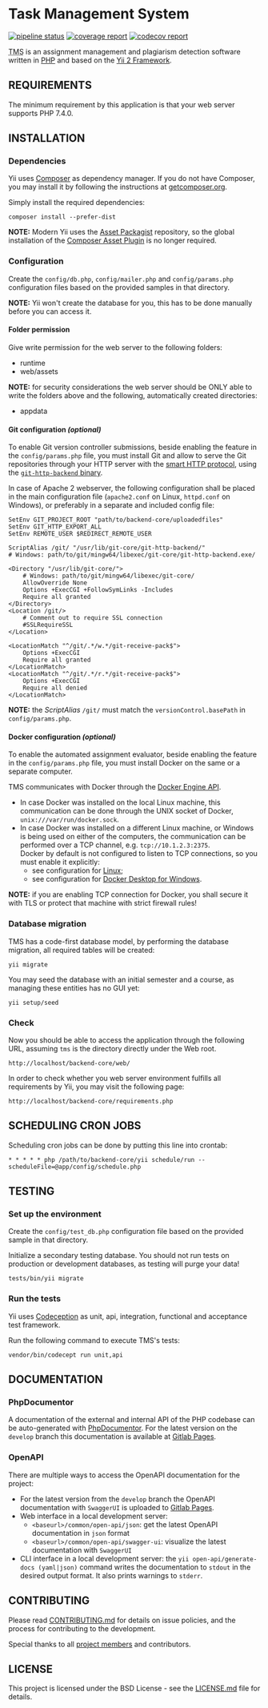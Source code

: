 Task Management System
================================

[![pipeline status](https://gitlab.com/tms-elte/backend-core/badges/develop/pipeline.svg)](https://gitlab.com/tms-elte/backend-core/-/commits/develop)
[![coverage report](https://gitlab.com/tms-elte/backend-core/badges/develop/coverage.svg)](https://gitlab.com/tms-elte/backend-core/-/commits/develop)
[![codecov report](https://codecov.io/gl/tms-elte/backend-core/branch/develop/graph/badge.svg?token=MSA7R9D4DS)](https://codecov.io/gl/tms-elte/backend-core)

<abbr title="Task Management System">TMS</abbr> is an assignment management and plagiarism detection software written in [PHP](http://php.net/) and based on the [Yii 2 Framework](http://www.yiiframework.com/).


REQUIREMENTS
------------

The minimum requirement by this application is that your web server supports PHP 7.4.0.


INSTALLATION
------------

### Dependencies

Yii uses [Composer](http://getcomposer.org/) as dependency manager. If you do not have Composer, you may install it by following the instructions at [getcomposer.org](http://getcomposer.org/doc/00-intro.md#installation-nix).

Simply install the required dependencies:

~~~
composer install --prefer-dist
~~~

**NOTE:** Modern Yii uses the [Asset Packagist](https://asset-packagist.org/) repository, so the global installation of the [Composer Asset Plugin](https://github.com/francoispluchino/composer-asset-plugin) is no longer required.


### Configuration

Create the `config/db.php`, `config/mailer.php` and `config/params.php` configuration files based on the provided samples in that directory.

**NOTE:** Yii won't create the database for you, this has to be done manually before you can access it.

#### Folder permission

Give write permission for the web server to the following folders:
- runtime
- web/assets

**NOTE:** for security considerations the web server should be ONLY able to write the folders above and the following, automatically created directories:
- appdata

#### Git configuration *(optional)*

To enable Git version controller submissions, beside enabling the feature in the `config/params.php` file, you must install Git and allow to serve the Git repositories through your HTTP server with the [smart HTTP protocol](https://git-scm.com/book/en/v2/Git-on-the-Server-The-Protocols), using the [`git-http-backend` binary](https://git-scm.com/docs/git-http-backend).

In case of Apache 2 webserver, the following configuration shall be placed in the main configuration file (`apache2.conf` on Linux, `httpd.conf` on Windows), or preferably in a separate and included config file:

```apacheconf
SetEnv GIT_PROJECT_ROOT "path/to/backend-core/uploadedfiles"
SetEnv GIT_HTTP_EXPORT_ALL
SetEnv REMOTE_USER $REDIRECT_REMOTE_USER

ScriptAlias /git/ "/usr/lib/git-core/git-http-backend/"
# Windows: path/to/git/mingw64/libexec/git-core/git-http-backend.exe/

<Directory "/usr/lib/git-core/">
    # Windows: path/to/git/mingw64/libexec/git-core/
    AllowOverride None
    Options +ExecCGI +FollowSymLinks -Includes
    Require all granted
</Directory>
<Location /git/>
    # Comment out to require SSL connection
    #SSLRequireSSL
</Location>

<LocationMatch "^/git/.*/w.*/git-receive-pack$">
    Options +ExecCGI
    Require all granted
</LocationMatch>
<LocationMatch "^/git/.*/r.*/git-receive-pack$">
    Options +ExecCGI
    Require all denied
</LocationMatch>
```

**NOTE:** the *ScriptAlias* `/git/` must match the `versionControl.basePath` in `config/params.php`.

#### Docker configuration *(optional)*

To enable the automated assignment evaluator, beside enabling the feature in the `config/params.php` file, you must install Docker on the same or a separate computer.

TMS communicates with Docker through the [Docker Engine API](https://docs.docker.com/engine/api/).
- In case Docker was installed on the local Linux machine, this communication can be done through the UNIX socket of Docker, `unix:///var/run/docker.sock`.
- In case Docker was installed on a different Linux machine, or Windows is being used on either of the computers, the communication can be performed over a TCP channel, e.g. `tcp://10.1.2.3:2375`.  
  Docker by default is not configured to listen to TCP connections, so you must enable it explicitly:
    - see configuration for [Linux](https://docs.docker.com/engine/reference/commandline/dockerd/);
    - see configuration for [Docker Desktop for Windows](https://docs.docker.com/desktop/windows/).

**NOTE:** if you are enabling TCP connection for Docker, you shall secure it with TLS or protect that machine with strict firewall rules!


### Database migration

TMS has a code-first database model, by performing the database migration, all required tables will be created:

~~~
yii migrate
~~~

You may seed the database with an initial semester and a course, as managing these entities has no GUI yet:

~~~
yii setup/seed
~~~


### Check

Now you should be able to access the application through the following URL, assuming `tms` is the directory directly under the Web root.

~~~
http://localhost/backend-core/web/
~~~

In order to check whether you web server environment fulfills all requirements by Yii, you may visit the following page: 

~~~
http://localhost/backend-core/requirements.php
~~~

SCHEDULING CRON JOBS
------------

Scheduling cron jobs can be done by putting this line into crontab:

~~~
* * * * * php /path/to/backend-core/yii schedule/run --scheduleFile=@app/config/schedule.php
~~~

TESTING
------------

### Set up the environment

Create the `config/test_db.php` configuration file based on the provided sample in that directory.

Initialize a secondary testing database. You should not run tests on production or development databases, as testing will purge your data!

~~~
tests/bin/yii migrate
~~~

### Run the tests


Yii uses [Codeception](https://codeception.com/for/yii) as unit, api, integration, functional and acceptance test framework.

Run the following command to execute TMS's tests:

~~~
vendor/bin/codecept run unit,api
~~~

DOCUMENTATION
------------

### PhpDocumentor

A documentation of the external and internal API of the PHP codebase can be auto-generated with [PhpDocumentor](https://www.phpdoc.org/).
For the latest version on the `develop` branch this documentation is available at
[Gitlab Pages](https://tms-elte.gitlab.io/backend-core/phpdoc/).

### OpenAPI
There are multiple ways to access the OpenAPI documentation for the project:

- For the latest version from the `develop` branch the OpenAPI documentation with `SwaggerUI` is uploaded to 
[Gitlab Pages](https://tms-elte.gitlab.io/backend-core/swagger-ui/).
- Web interface in a local development server:
  - `<baseurl>/common/open-api/json`: get the latest OpenAPI documentation in `json` format
  - `<baseurl>/common/open-api/swagger-ui`: visualize the latest documentation with `SwaggerUI`
- CLI interface in a local development server: the `yii open-api/generate-docs (yaml|json)` command writes the documentation to `stdout` in the desired output format. It also prints warnings to `stderr`.


CONTRIBUTING
------------

Please read [CONTRIBUTING.md](CONTRIBUTING.md) for details on issue policies, and the process for contributing to the development.

Special thanks to all [project members](CREDITS.md) and contributors.

LICENSE
------------

This project is licensed under the BSD License - see the [LICENSE.md](LICENSE.md) file for details.
